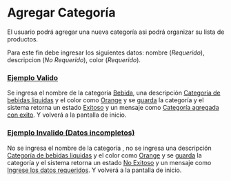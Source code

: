 # Agregar Categoría

El usuario podrá agregar una nueva categoría asi podrá organizar su lista de 
productos.

Para este fin debe ingresar los siguientes datos: nombre (_Requerido_), 
descripcion (_No Requerido_), 
color (_Requerido_). 

### [Ejemplo Valido](- "basic")

Se ingresa el nombre de la categoría [Bebida](- "#name"), 
una descripción [Categoría de bebidas liquidas](- "#description") y el 
color como [Orange](- "#color") y se 
[guarda](- "#result=addCategory(#name,#description,#color)") 
la categoría y el sistema retorna un estado [Exitoso](- "?=#result.estado") 
y un mensaje como [Categoría agregada con exito](- "?=#result.mensaje"). 
Y volverá a la pantalla de inicio. 

### [Ejemplo Invalido (Datos incompletos)](- "basic2")

No se ingresa el nombre de la categoría [](- "#name"), 
no se ingresa una descripción [Categoría de bebidas liquidas](- "#description") y el 
color como [Orange](- "#color") y se 
[guarda](- "#result=addCategory(#name,#description,#color)") 
la categoría y el sistema retorna un estado [No Exitoso](- "?=#result.estado") 
y un mensaje como [Ingrese los datos requeridos](- "?=#result.mensaje"). 
Y volverá a la pantalla de inicio. 